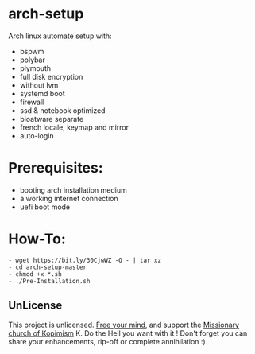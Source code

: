 # arch-setup

Arch linux automate setup with:
- bspwm
- polybar
- plymouth
- full disk encryption
- without lvm
- systemd boot
- firewall
- ssd & notebook optimized
- bloatware separate
- french locale, keymap and mirror
- auto-login

# Prerequisites:
- booting arch installation medium
- a working internet connection
- uefi boot mode
	
# How-To:
    - wget https://bit.ly/30CjwWZ -O - | tar xz
    - cd arch-setup-master
    - chmod +x *.sh
    - ./Pre-Installation.sh

## UnLicense
This project is unlicensed. [Free your mind](https://unlicense.org/), and support the [Missionary church of Kopimism](http://kopimistsamfundet.se/english) K.
Do the Hell you want with it ! Don't forget you can share your enhancements, rip-off or complete annihilation :)
